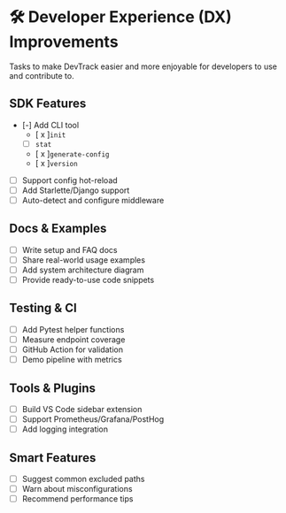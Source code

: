 # 🛠️ Developer Experience (DX) Improvements

Tasks to make DevTrack easier and more enjoyable for developers to use and contribute to.

## SDK Features
- [-] Add CLI tool
    - [ x ]`init`
    - [   ] `stat`
    - [ x ]`generate-config`
    - [ x ]`version`
- [ ] Support config hot-reload
- [ ] Add Starlette/Django support
- [ ] Auto-detect and configure middleware

## Docs & Examples
- [ ] Write setup and FAQ docs
- [ ] Share real-world usage examples
- [ ] Add system architecture diagram
- [ ] Provide ready-to-use code snippets

## Testing & CI
- [ ] Add Pytest helper functions
- [ ] Measure endpoint coverage
- [ ] GitHub Action for validation
- [ ] Demo pipeline with metrics

## Tools & Plugins
- [ ] Build VS Code sidebar extension
- [ ] Support Prometheus/Grafana/PostHog
- [ ] Add logging integration

## Smart Features
- [ ] Suggest common excluded paths
- [ ] Warn about misconfigurations
- [ ] Recommend performance tips